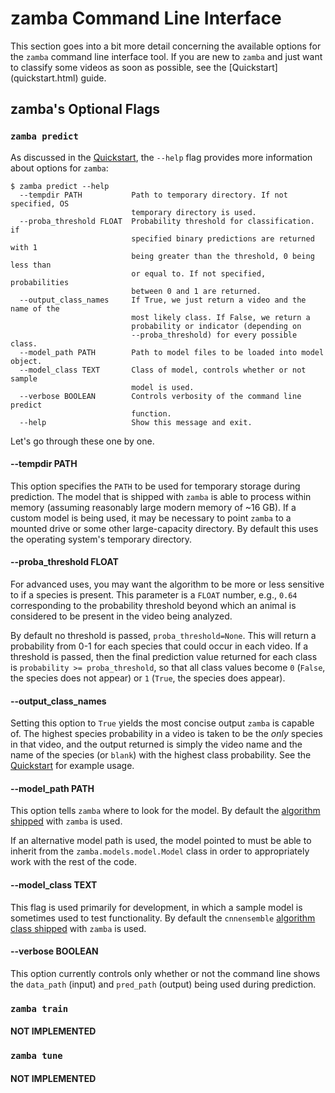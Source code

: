# zamba Command Line Interface

This section goes into a bit more detail concerning the available options for
the `zamba` command line interface tool. If you are new to `zamba` and just
want to classify some videos as soon as possible, see the [Quickstart]
(quickstart.html) guide.

## zamba's Optional Flags

### `zamba predict`

As discussed in the [Quickstart](quickstart.html), the `--help` flag provides
more information about options for `zamba`:

```
$ zamba predict --help
  --tempdir PATH           Path to temporary directory. If not specified, OS
                           temporary directory is used.
  --proba_threshold FLOAT  Probability threshold for classification. if
                           specified binary predictions are returned with 1
                           being greater than the threshold, 0 being less than
                           or equal to. If not specified, probabilities
                           between 0 and 1 are returned.
  --output_class_names     If True, we just return a video and the name of the
                           most likely class. If False, we return a
                           probability or indicator (depending on
                           --proba_threshold) for every possible class.
  --model_path PATH        Path to model files to be loaded into model object.
  --model_class TEXT       Class of model, controls whether or not sample
                           model is used.
  --verbose BOOLEAN        Controls verbosity of the command line predict
                           function.
  --help                   Show this message and exit.
```

Let's go through these one by one.

#### --tempdir PATH

This option specifies the `PATH` to be used for temporary storage during
prediction. The model that is shipped with `zamba` is able to process within
memory (assuming reasonably large modern memory of ~16 GB). If a custom model
is being used, it may be necessary to point `zamba` to a mounted drive or some
 other large-capacity directory. By default this uses the operating system's temporary directory.

#### --proba_threshold FLOAT

For advanced uses, you may want the algorithm to be more or less sensitive to if a species is present. This parameter is a `FLOAT` number, e.g., `0.64` corresponding to the probability
threshold beyond which an animal is considered to be present in the video being
 analyzed.

By default no threshold is passed, `proba_threshold=None`. This will return a probability from 0-1 for each species that could occur in each video. If a threshold is passed,
then the final prediction value returned for each class is `probability >= proba_threshold`, so that all class values become `0` (`False`, the species does not appear) or `1` (`True`, the species does appear).

#### --output_class_names

Setting this option to `True` yields the most concise output `zamba` is capable
 of. The highest species probability in a video is taken to be the _only_
 species in that video, and the output returned is simply the video name and
  the name of the species (or `blank`) with the highest class probability. See
  the [Quickstart](quickstart.html) for example usage.

#### --model_path PATH

This option tells `zamba` where to look for the model. By default the
[algorithm shipped](algorithms.html) with `zamba` is used.

If an alternative model path is used, the model pointed to must be able to
inherit from the `zamba.models.model.Model` class in order to appropriately
work with the rest of the code.

#### --model_class TEXT

This flag is used primarily for development, in which a sample model is
sometimes used to test functionality. By default the `cnnensemble` [algorithm
class shipped](algorithms.html) with `zamba` is used.

#### --verbose BOOLEAN

This option currently controls only whether or not the command line shows the
 `data_path` (input) and `pred_path` (output) being used during prediction.

### `zamba train`

#### NOT IMPLEMENTED

### `zamba tune`

#### NOT IMPLEMENTED
